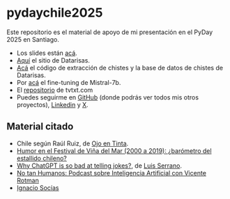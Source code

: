 # pydaychile2025

Este repositorio es el material de apoyo de mi presentación en el PyDay 2025 en Santiago.

- Los slides están [acá](https://docs.google.com/presentation/d/1i2J82xN0efrxlR1si2nLw8Msb89j_LLPaXWJZgoUAI8/edit?usp=sharing).
- [Aquí](https://www.datarisas.cl/) el sitio de Datarisas.
- [Acá](https://github.com/aastroza/chilean-humor) el código de extracción de chistes y la base de datos de chistes de Datarisas.
- Por [acá](https://github.com/aastroza/mistral-fine-tuning) el fine-tuning de Mistral-7b.
- El [repositorio](https://github.com/aastroza/tvtxt) de tvtxt.com
- Puedes seguirme en [GitHub](https://github.com/aastroza) (donde podrás ver todos mis otros proyectos), [Linkedin](https://linkedin.com/in/aastrozacl) y [X](https://twitter.com/aastroza).

## Material citado

- Chile según Raúl Ruiz, de [Ojo en Tinta](https://www.ojoentinta.com/chile-segun-raul-ruiz/).
- [Humor en el Festival de Viña del Mar (2000 a 2019): ¿barómetro del estallido chileno?](https://comunicacionymedios.uchile.cl/index.php/RCM/article/view/70784)
- [Why ChatGPT is so bad at telling jokes?](https://www.youtube.com/shorts/nQuePUBzk2Q), de [Luis Serrano](https://www.youtube.com/@SerranoAcademy).
- [No tan Humanos: Podcast sobre Inteligencia Artificial con Vicente Rotman](https://linktr.ee/nth.podcast)
- [Ignacio Socías](https://ignaciosocias.com/)
